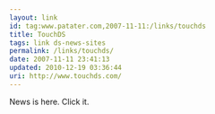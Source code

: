 ```yaml
---
layout: link
id: tag:www.patater.com,2007-11-11:/links/touchds
title: TouchDS
tags: link ds-news-sites
permalink: /links/touchds/
date: 2007-11-11 23:41:13
updated: 2010-12-19 03:36:44
uri: http://www.touchds.com/
---
```

News is here. Click it.
